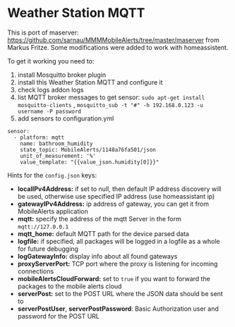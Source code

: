 # Weather Station MQTT

This is port of maserver: https://github.com/sarnau/MMMMobileAlerts/tree/master/maserver from Markus Fritze. Some modifications were added to work with homeassistent.

To get it working you need to:
1) install Mosquitto broker plugin
2) install this Weather Station MQTT and configure it
3) check logs addon logs
4) list MQTT broker messages to get sensor: ```sudo apt-get install mosquitto-clients``` , ```mosquitto_sub -t "#" -h 192.168.0.123 -u username -P password```
5) add sensors to configuration.yml
```
sensor:
  - platform: mqtt
    name: bathroom_humidity
    state_topic: MobileAlerts/1148a76fa501/json
    unit_of_measurement: '%'
    value_template: "{{value_json.humidity[0]}}"
```

Hints for the ```config.json``` keys:
  * **localIPv4Address:** if set to null, then default IP address discovery will be used, otherwise use specified IP address (use homeassistant ip)
  * **gatewayIPv4Address:** ip address of gateway, you can get it from MobileAlerts application
  * **mqtt:** specify the address of the mqtt Server in the form ```mqtt://127.0.0.1```
  * **mqtt_home:** default MQTT path for the device parsed data
  * **logfile:** if specified, all packages will be logged in a logfile as a whole for future debugging
  * **logGatewayInfo:** display info about all found gateways
  * **proxyServerPort:** TCP port where the proxy is listening for incoming connections
  * **mobileAlertsCloudForward:** set to ```true``` if you want to forward the packages to the mobile alerts cloud
  * **serverPost:** set to the POST URL where the JSON data should be sent to
  * **serverPostUser**, **serverPostPassword**: Basic Authorization user and password for the POST URL

